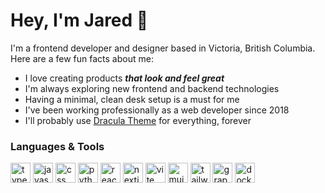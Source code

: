 # Hey, I'm Jared 👋

I'm a frontend developer and designer based in Victoria, British Columbia. Here are a few fun facts about me:
- I love creating products _**that look and feel great**_
- I'm always exploring new frontend and backend technologies
- Having a minimal, clean desk setup is a must for me
- I've been working professionally as a web developer since 2018
- I'll probably use [Dracula Theme](https://draculatheme.com/) for everything, forever

### Languages & Tools

<div>
  <img src="https://skillicons.dev/icons?i=ts" style="height: 32px" alt="typescript logo" />
  <img src="https://skillicons.dev/icons?i=js" style="height: 32px" alt="javascript logo" />
  <img src="https://skillicons.dev/icons?i=css" style="height: 32px" alt="css logo" />
  <img src="https://skillicons.dev/icons?i=py" style="height: 32px" alt="python logo" />
  <img src="https://skillicons.dev/icons?i=react" style="height: 32px" alt="react logo" />
  <img src="https://skillicons.dev/icons?i=nextjs" style="height: 32px" alt="nextjs logo" />
  <img src="https://skillicons.dev/icons?i=vite" style="height: 32px" alt="vite logo" />
  <img src="https://skillicons.dev/icons?i=materialui" style="height: 32px" alt="mui logo" />
  <img src="https://skillicons.dev/icons?i=tailwind" style="height: 32px" alt="tailwindcss logo" />
  <img src="https://skillicons.dev/icons?i=graphql" style="height: 32px" alt="graphql logo" />
  <img src="https://skillicons.dev/icons?i=docker" style="height: 32px" alt="docker logo" />
</div>
